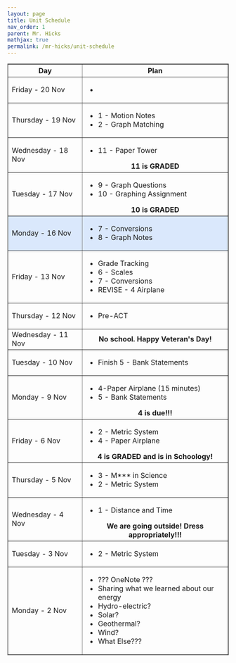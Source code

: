```yaml
---
layout: page
title: Unit Schedule
nav_order: 1
parent: Mr. Hicks
mathjax: true
permalink: /mr-hicks/unit-schedule
---
```

<table class="s_table_border" border="1">
<thead>
    <tr>
        <th>Day</th>
        <th>Plan</th>
    </tr>
</thead>
<tbody>
<tr>
    <td>Friday - 20 Nov</td>
    <td>
        <ul>
            <li></li>
        </ul>
    </td>
</tr>
<tr>
    <td>Thursday - 19 Nov</td>
    <td>
        <ul>
            <li>1 - Motion Notes</li>
            <li>2 - Graph Matching</li>
        </ul>
    </td>
</tr>
<tr>
    <td>Wednesday - 18 Nov</td>
    <td>
        <ul>
            <li>11 - Paper Tower</li>
        </ul>
        <center><b>
            11 is GRADED
        </b></center>
    </td> 
</tr>
<tr>
    <td>Tuesday - 17 Nov</td>
    <td>
        <ul>
            <li>9 - Graph Questions</li>
            <li>10 - Graphing Assignment</li>
        </ul>
        <center><b>
            10 is GRADED
        </b></center>
    </td>
</tr>
<tr style="background-color: #dae8fc;">
    <td>Monday - 16 Nov</td>
    <td>
        <ul>
            <li>7 - Conversions</li>
            <li>8 - Graph Notes</li>
        </ul>
    </td>
</tr>
<tr>
    <td>Friday - 13 Nov</td>
    <td>
        <ul>
            <li>Grade Tracking</li>
            <li>6 - Scales</li>
            <li>7 - Conversions</li>
            <li>REVISE - 4 Airplane</li>
        </ul>
    </td>
</tr>
<tr>
    <td>Thursday - 12 Nov</td>
    <td>
        <ul>
            <li>Pre-ACT</li>
        </ul>
    </td>
</tr>
<tr>
    <td>Wednesday - 11 Nov</td>
    <td>
        <center><b>
            No school.  Happy Veteran's Day!
        </b></center>
    </td>
</tr>
<tr>
    <td>Tuesday - 10 Nov</td>
    <td>
        <ul>
            <li>Finish 5 - Bank Statements</li>
        </ul>
    </td>
</tr>
<tr>
    <td>Monday - 9 Nov</td>
    <td>
        <ul>
            <li>4-Paper Airplane (15 minutes)</li>
            <li>5 - Bank Statements</li>
        </ul>
        <center><b>
            4 is due!!!
        </b></center>
    </td>
</tr>
<tr>
    <td>Friday - 6 Nov</td>
    <td>
        <ul>
            <li>2 - Metric System</li>
            <li>4 - Paper Airplane</li>
        </ul>
        <center><b>
            4 is GRADED and is in Schoology!
        </b></center>
    </td>
</tr>
<tr>
    <td>Thursday - 5 Nov</td>
    <td>
        <ul>
            <li>3 - M*** in Science</li>
            <li>2 - Metric System</li>
        </ul>
    </td>
</tr>
<tr>
    <td>Wednesday - 4 Nov</td>
    <td>
        <ul>
            <li>1 - Distance and Time</li>
        </ul>
        <center><b>
            We are going outside! Dress appropriately!!!
        </b></center>
    </td>
</tr>
<tr>
    <td>Tuesday - 3 Nov</td>
    <td>
        <ul>
            <li>2 - Metric System</li>
        </ul>
    </td>
</tr>
<tr>
    <td>Monday - 2 Nov</td>
    <td>
        <ul>
            <li>??? OneNote ???</li>
            <li>Sharing what we learned about our energy</li>
            <li>Hydro-electric?</li>
            <li>Solar?</li>
            <li>Geothermal?</li>
            <li>Wind?</li>
            <li>What Else???</li>
        </ul>
        <!-- <center><b>

            </b></center> -->
    </td>
</tr>
</tbody>
</table>

# Parent Links
  * [Here is a link to the parent notebook.](https://usd475-my.sharepoint.com/:o:/g/personal/jeffreyhicks_usd475_org/Ev5RzL1Le8xOiJYuyba-qp0BUFaSZUgUYlGMzjUSEZt0ag?e=igjaJ0){: .btn .btn-outline}
  * [Video overview of the unit schedule](https://jchs-science.github.io/mr-hicks/vids/unit-schedule.mp4){: .btn .btn-outline}
